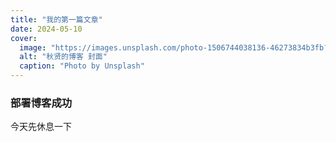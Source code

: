 ```yaml
---
title: "我的第一篇文章"
date: 2024-05-10
cover:
  image: "https://images.unsplash.com/photo-1506744038136-46273834b3fb?auto=format&fit=crop&w=1200&q=80"
  alt: "秋贤的博客 封面"
  caption: "Photo by Unsplash"
---
```


### 部署博客成功
今天先休息一下
